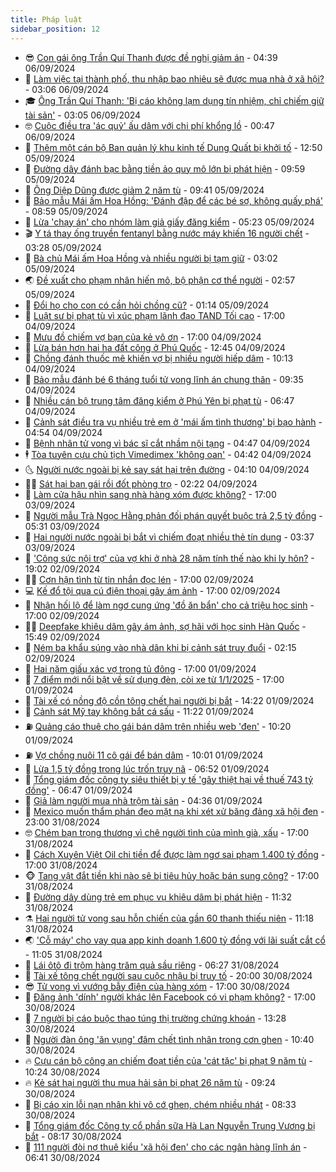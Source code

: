 ```yaml
---
title: Pháp luật
sidebar_position: 12
---
```


<!-- vnexpress-phap-luat:START -->
- 😎 [Con gái ông Trần Quí Thanh được đề nghị giảm án](https://vnexpress.net/con-gai-ong-tran-qui-thanh-duoc-de-nghi-giam-an-4789741.html) - 04:39 06/09/2024
- 🥰 [Làm việc tại thành phố, thu nhập bao nhiêu sẽ được mua nhà ở xã hội?](https://vnexpress.net/lam-viec-tai-thanh-pho-thi-thu-nhap-bao-nhieu-se-duoc-mua-nha-o-xa-hoi-4789638.html) - 03:06 06/09/2024
- 🎓 [Ông Trần Quí Thanh: &#39;Bị cáo không lạm dụng tín nhiệm, chỉ chiếm giữ tài sản&#39;](https://vnexpress.net/ong-tran-qui-thanh-bi-cao-khong-lam-dung-tin-nhiem-chi-chiem-giu-tai-san-4789611.html) - 03:05 06/09/2024
- 🤓 [Cuộc điều tra &#39;ác quỷ&#39; ấu dâm với chi phí khổng lồ](https://vnexpress.net/cuoc-dieu-tra-ac-quy-au-dam-voi-chi-phi-lon-nhat-4789497.html) - 00:47 06/09/2024
- 🎊 [Thêm một cán bộ Ban quản lý khu kinh tế Dung Quất bị khởi tố](https://vnexpress.net/them-mot-can-bo-ban-quan-ly-khu-kinh-te-dung-quat-bi-khoi-to-4789508.html) - 12:50 05/09/2024
- 🙉 [Đường dây đánh bạc bằng tiền ảo quy mô lớn bị phát hiện](https://vnexpress.net/duong-day-danh-bac-bang-tien-ao-quy-mo-lon-bi-phat-hien-4789440.html) - 09:59 05/09/2024
- 🤡 [Ông Diệp Dũng được giảm 2 năm tù](https://vnexpress.net/ong-diep-dung-duoc-giam-2-nam-tu-4789441.html) - 09:41 05/09/2024
- 🗽 [Bảo mẫu Mái ấm Hoa Hồng: &#39;Đánh đập để các bé sợ, không quấy phá&#39;](https://vnexpress.net/bao-mau-mai-am-hoa-hong-danh-dap-de-cac-be-so-khong-quay-pha-4789233.html) - 08:59 05/09/2024
- 🌋 [Lừa &#39;chạy án&#39; cho nhóm làm giả giấy đăng kiểm](https://vnexpress.net/lua-chay-an-cho-nhom-lam-gia-giay-dang-kiem-4789327.html) - 05:23 05/09/2024
- 🎬 [Y tá thay ống truyền fentanyl bằng nước máy khiến 16 người chết](https://vnexpress.net/y-ta-thay-ong-truyen-fentanyl-bang-nuoc-may-khien-16-nguoi-chet-4789224.html) - 03:28 05/09/2024
- 💯 [Bà chủ Mái ấm Hoa Hồng và nhiều người bị tạm giữ](https://vnexpress.net/ba-chu-mai-am-hoa-hong-va-nhieu-nguoi-bi-tam-giu-4789084.html) - 03:02 05/09/2024
- 🌏 [Đề xuất cho phạm nhân hiến mô, bộ phận cơ thể người](https://vnexpress.net/de-xuat-cho-pham-nhan-hien-mo-bo-phan-co-the-nguoi-4789204.html) - 02:57 05/09/2024
- 🌊 [Đổi họ cho con có cần hỏi chồng cũ?](https://vnexpress.net/doi-ho-cho-con-co-can-hoi-chong-cu-4785809.html) - 01:14 05/09/2024
- 💂 [Luật sư bị phạt tù vì xúc phạm lãnh đạo TAND Tối cao](https://vnexpress.net/luat-su-bi-phat-tu-vi-xuc-pham-lanh-dao-tand-toi-cao-4789108.html) - 17:00 04/09/2024
- 🎡 [Mưu đồ chiếm vợ bạn của kẻ vô ơn](https://vnexpress.net/muu-do-chiem-vo-ban-cua-ke-vo-on-4789078.html) - 17:00 04/09/2024
- 🫶 [Lừa bán hơn hai ha đất công ở Phú Quốc](https://vnexpress.net/lua-ban-hon-hai-ha-dat-cong-o-phu-quoc-4789077.html) - 12:45 04/09/2024
- 🐲 [Chồng đánh thuốc mê khiến vợ bị nhiều người hiếp dâm](https://vnexpress.net/chong-danh-thuoc-me-khien-vo-bi-nhieu-nguoi-hiep-dam-4789003.html) - 10:13 04/09/2024
- 🚀 [Bảo mẫu đánh bé 6 tháng tuổi tử vong lĩnh án chung thân](https://vnexpress.net/bao-mau-danh-be-6-thang-tuoi-tu-vong-linh-an-chung-than-4789027.html) - 09:35 04/09/2024
- 🎊 [Nhiều cán bộ trung tâm đăng kiểm ở Phú Yên bị phạt tù](https://vnexpress.net/nhieu-can-bo-trung-tam-dang-kiem-o-phu-yen-bi-phat-tu-4788916.html) - 06:47 04/09/2024
- 🤗 [Cảnh sát điều tra vụ nhiều trẻ em ở &#39;mái ấm tình thương&#39; bị bạo hành](https://vnexpress.net/canh-sat-dieu-tra-vu-nhieu-tre-em-o-mai-am-tinh-thuong-bi-bao-hanh-4788884.html) - 04:54 04/09/2024
- 🗽 [Bệnh nhân tử vong vì bác sĩ cắt nhầm nội tạng](https://vnexpress.net/benh-nhan-tu-vong-vi-bi-bac-si-cat-nham-noi-tang-4788830.html) - 04:47 04/09/2024
- 🕴 [Tòa tuyên cựu chủ tịch Vimedimex &#39;không oan&#39;](https://vnexpress.net/toa-tuyen-cuu-chu-tich-vimedimex-khong-oan-4788777.html) - 04:42 04/09/2024
- 🌜 [Người nước ngoài bị kẻ say sát hại trên đường](https://vnexpress.net/nguoi-nuoc-ngoai-bi-ke-say-sat-hai-tren-duong-4788868.html) - 04:10 04/09/2024
- 🧑‍🏫 [Sát hại bạn gái rồi đốt phòng trọ](https://vnexpress.net/sat-hai-ban-gai-roi-dot-phong-tro-4788759.html) - 02:22 04/09/2024
- 🦩 [Làm cửa hậu nhìn sang nhà hàng xóm được không?](https://vnexpress.net/lam-cua-hau-nhin-sang-nha-hang-xom-duoc-khong-4788270.html) - 17:00 03/09/2024
- 💼 [Người mẫu Trà Ngọc Hằng phản đối phán quyết buộc trả 2,5 tỷ đồng](https://vnexpress.net/nguoi-mau-tra-ngoc-hang-phan-doi-phan-quyet-buoc-tra-2-5-ty-dong-4788598.html) - 05:31 03/09/2024
- 💫 [Hai người nước ngoài bị bắt vì chiếm đoạt nhiều thẻ tín dụng](https://vnexpress.net/hai-nguoi-nuoc-ngoai-bi-bat-vi-chiem-doat-nhieu-the-tin-dung-4788572.html) - 03:37 03/09/2024
- 🦅 [&#39;Công sức nội trợ&#39; của vợ khi ở nhà 28 năm tính thế nào khi ly hôn?](https://vnexpress.net/cong-suc-noi-tro-cua-vo-khi-o-nha-28-nam-tinh-the-nao-khi-ly-hon-4788239.html) - 19:02 02/09/2024
- 🧑‍💻 [Cơn hận tình từ tin nhắn đọc lén](https://vnexpress.net/con-han-tinh-tu-tin-nhan-doc-len-4788431.html) - 17:00 02/09/2024
- 💻 [Kế đổ tội qua cú điện thoại gây ám ảnh](https://vnexpress.net/ke-doc-do-toi-giet-nguoi-qua-cu-dien-thoai-cuoi-4788065.html) - 17:00 02/09/2024
- 🤠 [Nhận hối lộ để làm ngơ cung ứng &#39;đồ ăn bẩn&#39; cho cả triệu học sinh](https://vnexpress.net/nhan-hoi-lo-de-lam-ngo-cung-ung-do-an-ban-cho-ca-trieu-hoc-sinh-4788432.html) - 17:00 02/09/2024
- 🧑‍🏫 [Deepfake khiêu dâm gây ám ảnh, sợ hãi với học sinh Hàn Quốc](https://vnexpress.net/deepfake-khieu-dam-am-anh-hoc-sinh-han-quoc-4788482.html) - 15:49 02/09/2024
- 🌈 [Ném ba khẩu súng vào nhà dân khi bị cảnh sát truy đuổi](https://vnexpress.net/nem-ba-khau-sung-vao-nha-dan-khi-bi-canh-sat-truy-duoi-4788326.html) - 02:15 02/09/2024
- 🌮 [Hai năm giấu xác vợ trong tủ đông](https://vnexpress.net/hai-nam-giau-xac-vo-trong-tu-dong-4787725.html) - 17:00 01/09/2024
- 🐲 [7 điểm mới nổi bật về sử dụng đèn, còi xe từ 1/1/2025](https://vnexpress.net/7-diem-moi-ve-su-dung-den-coi-xe-tu-1-1-2025-4787436.html) - 17:00 01/09/2024
- 🧰 [Tài xế có nồng độ cồn tông chết hai người bị bắt](https://vnexpress.net/tai-xe-gay-tai-nan-o-bao-loc-bi-bat-4788262.html) - 14:22 01/09/2024
- 💄 [Cảnh sát Mỹ tay không bắt cá sấu](https://vnexpress.net/canh-sat-my-tay-khong-bat-ca-sau-4788246.html) - 11:22 01/09/2024
- ⛽️ [Quảng cáo thuê cho gái bán dâm trên nhiều web &#39;đen&#39;](https://vnexpress.net/quang-cao-thue-cho-gai-ban-dam-tren-nhieu-web-den-4788202.html) - 10:20 01/09/2024
- ⛽️ [Vợ chồng nuôi 11 cô gái để bán dâm](https://vnexpress.net/vo-chong-nuoi-11-co-gai-de-ban-dam-4788220.html) - 10:01 01/09/2024
- 💂 [Lừa 1,5 tỷ đồng trong lúc trốn truy nã](https://vnexpress.net/lua-1-5-ty-dong-trong-luc-tron-truy-na-4788172.html) - 06:52 01/09/2024
- 🤔 [Tổng giám đốc công ty siêu thiết bị y tế &#39;gây thiệt hại về thuế 743 tỷ đồng&#39;](https://vnexpress.net/tong-giam-doc-cong-ty-sieu-thiet-bi-y-te-gay-thiet-hai-ve-thue-743-ty-dong-4788151.html) - 06:47 01/09/2024
- 🧐 [Giả làm người mua nhà trộm tài sản](https://video.vnexpress.net/gia-lam-nguoi-mua-nha-trom-tai-san-4787834.html) - 04:36 01/09/2024
- 🎃 [Mexico muốn thẩm phán đeo mặt nạ khi xét xử băng đảng xã hội đen](https://vnexpress.net/mexico-muon-tham-phan-deo-mat-na-khi-xet-xu-bang-dang-xa-hoi-den-4787986.html) - 23:00 31/08/2024
- 🤓 [Chém bạn trọng thương vì chê người tình của mình già, xấu](https://vnexpress.net/chem-ban-trong-thuong-vi-che-nguoi-tinh-cua-minh-gia-xau-4788035.html) - 17:00 31/08/2024
- 💃 [Cách Xuyên Việt Oil chi tiền để được làm ngơ sai phạm 1.400 tỷ đồng](https://vnexpress.net/cach-xuyen-viet-oil-chi-tien-de-duoc-lam-ngo-sai-pham-1-400-ty-dong-4788002.html) - 17:00 31/08/2024
- 🐵 [Tang vật đắt tiền khi nào sẽ bị tiêu hủy hoặc bán sung công?](https://vnexpress.net/tang-vat-dat-tien-khi-nao-se-bi-tieu-huy-hoac-ban-sung-cong-4787528.html) - 17:00 31/08/2024
- 🤖 [Đường dây dùng trẻ em phục vụ khiêu dâm bị phát hiện](https://vnexpress.net/duong-day-dung-tre-em-phuc-vu-khieu-dam-o-dong-nai-bi-phat-hien-4788012.html) - 11:32 31/08/2024
- ⚗️ [Hai người tử vong sau hỗn chiến của gần 60 thanh thiếu niên](https://vnexpress.net/hai-nguoi-tu-vong-sau-hon-chien-cua-gan-60-thanh-thieu-nien-4787998.html) - 11:18 31/08/2024
- 🌏 [&#39;Cỗ máy&#39; cho vay qua app kinh doanh 1.600 tỷ đồng với lãi suất cắt cổ](https://vnexpress.net/co-may-cho-vay-qua-app-kinh-doanh-1-600-ty-dong-voi-lai-suat-cao-4787973.html) - 11:05 31/08/2024
- 🦆 [Lái ôtô đi trộm hàng trăm quả sầu riêng](https://vnexpress.net/trom-sau-rieng-4787941.html) - 06:27 31/08/2024
- 🐎 [Tài xế tông chết người sau cuộc nhậu bị truy tố](https://vnexpress.net/tai-xe-tong-chet-nguoi-sau-cuoc-nhau-bi-truy-to-4787735.html) - 20:00 30/08/2024
- 😎 [Tử vong vì vướng bẫy điện của hàng xóm](https://vnexpress.net/tu-vong-vi-vuong-bay-dien-cua-hang-xom-4787733.html) - 17:00 30/08/2024
- 💪 [Đăng ảnh &#39;dính&#39; người khác lên Facebook có vi phạm không?](https://vnexpress.net/dang-anh-dinh-nguoi-khac-len-facebook-co-vi-pham-khong-4787330.html) - 17:00 30/08/2024
- 🤡 [7 người bị cáo buộc thao túng thị trường chứng khoán](https://vnexpress.net/7-nguoi-bi-cao-buoc-thao-tung-thi-truong-chung-khoan-4787762.html) - 13:28 30/08/2024
- 🌁 [Người đàn ông &#39;ăn vụng&#39; đâm chết tình nhân trong cơn ghen](https://vnexpress.net/nguoi-dan-ong-an-vung-dam-chet-tinh-nhan-trong-con-ghen-4787672.html) - 10:40 30/08/2024
- 🔥 [Cựu cán bộ công an chiếm đoạt tiền của &#39;cát tặc&#39; bị phạt 9 năm tù](https://vnexpress.net/cuu-can-bo-cong-an-chiem-doat-tien-cua-cat-tac-bi-phat-9-nam-tu-4787715.html) - 10:24 30/08/2024
- 🔥 [Kẻ sát hại người thu mua hải sản bị phạt 26 năm tù](https://vnexpress.net/ke-sat-hai-nguoi-thu-mua-hai-san-bi-phat-26-nam-tu-4787639.html) - 09:24 30/08/2024
- 👺 [Bị cáo xin lỗi nạn nhân khi vô cớ ghen, chém nhiều nhát](https://vnexpress.net/bi-cao-xin-loi-nan-nhan-khi-vo-co-ghen-chem-nhieu-nhat-4787617.html) - 08:33 30/08/2024
- 🎊 [Tổng giám đốc Công ty cổ phần sữa Hà Lan Nguyễn Trung Vương bị bắt](https://vnexpress.net/tong-giam-doc-cong-ty-co-phan-sua-ha-lan-nguyen-trung-vuong-bi-bat-4787445.html) - 08:17 30/08/2024
- 🎊 [111 người đòi nợ thuê kiểu &#39;xã hội đen&#39; cho các ngân hàng lĩnh án](https://vnexpress.net/111-nguoi-doi-no-thue-kieu-xa-hoi-den-cho-cac-ngan-hang-linh-an-4787529.html) - 06:41 30/08/2024<!-- vnexpress-phap-luat:END -->
